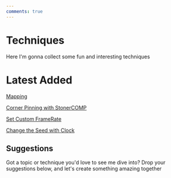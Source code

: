 ```yaml
---
comments: true
---
```


# Techniques

Here I'm gonna collect some fun and interesting techniques

# Latest Added

[Mapping](./Mapping/Mapping.md)

[Corner Pinning with StonerCOMP](./Mapping/CornerPinningInterface.md)

[Set Custom FrameRate](SetCustomFrameRateProcess.md)

[Change the Seed with Clock](ChangeSeedWithClock.md)

## Suggestions

Got a topic or technique you'd love to see me dive into? Drop your suggestions below, and let's create something amazing together
